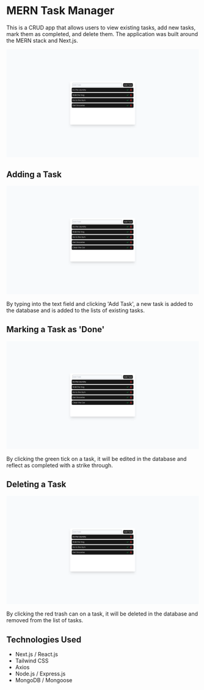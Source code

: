 # MERN Task Manager

This is a CRUD app that allows users to view existing tasks, add new tasks, mark them as completed, and delete them. The application was built around the MERN stack and Next.js.

![](1.png)

## Adding a Task
![](2.png)

By typing into the text field and clicking 'Add Task', a new task is added to the database and is added to the lists of existing tasks.

## Marking a Task as 'Done'
![](3.png)

By clicking the green tick on a task, it will be edited in the database and reflect as completed with a strike through.

## Deleting a Task
![](4.png)

By clicking the red trash can on a task, it will be deleted in the database and removed from the list of tasks.

## Technologies Used
- Next.js / React.js
- Tailwind CSS
- Axios
- Node.js / Express.js
- MongoDB / Mongoose